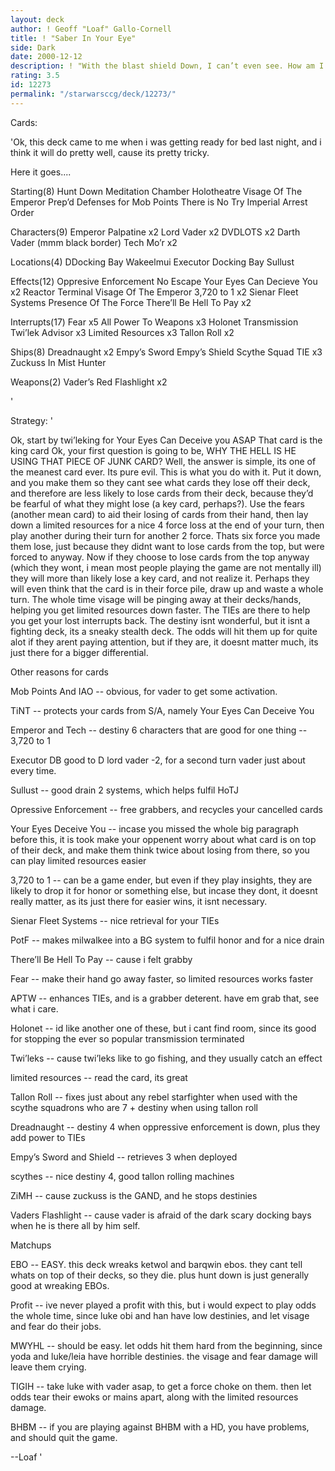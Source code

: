 ```yaml
---
layout: deck
author: ! Geoff "Loaf" Gallo-Cornell
title: ! "Saber In Your Eye"
side: Dark
date: 2000-12-12
description: ! "With the blast shield Down, I can’t even see. How am I supposed to fight?"
rating: 3.5
id: 12273
permalink: "/starwarsccg/deck/12273/"
---
```

Cards: 

'Ok, this deck came to me when i was getting ready for bed last night, and i think it will do pretty well, cause its pretty tricky.

Here it goes....

Starting(8)
Hunt Down
Meditation Chamber
Holotheatre
Visage Of The Emperor
Prep’d Defenses for
Mob Points
There is No Try
Imperial Arrest Order

Characters(9)
Emperor Palpatine x2
Lord Vader x2
DVDLOTS x2
Darth Vader (mmm black border)
Tech Mo’r x2

Locations(4)
DDocking Bay
Wakeelmui
Executor Docking Bay
Sullust

Effects(12)
Oppresive Enforcement
No Escape
Your Eyes Can Decieve You x2
Reactor Terminal
Visage Of The Emperor
3,720 to 1 x2
Sienar Fleet Systems
Presence Of The Force
There’ll Be Hell To Pay x2

Interrupts(17)
Fear x5
All Power To Weapons x3
Holonet Transmission
Twi’lek Advisor x3
Limited Resources x3
Tallon Roll x2

Ships(8)
Dreadnaught x2
Empy’s Sword
Empy’s Shield
Scythe Squad TIE x3
Zuckuss In Mist Hunter

Weapons(2)
Vader’s Red Flashlight x2

'

Strategy: '

Ok, start by twi’leking for Your Eyes Can Deceive you ASAP That card is the king card Ok, your first question is going to be, WHY THE HELL IS HE USING THAT PIECE OF JUNK CARD? Well, the answer is simple, its one of the meanest card ever. Its pure evil. This is what you do with it. Put it down, and you make them so they cant see what cards they lose off their deck, and therefore are less likely to lose cards from their deck, because they’d be fearful of what they might lose (a key card, perhaps?). Use the fears (another mean card) to aid their losing of cards from their hand, then lay down a limited resources for a nice 4 force loss at the end of your turn, then play another during their turn for another 2 force. Thats six force you made them lose, just because they didnt want to lose cards from the top, but were forced to anyway. Now if they choose to lose cards from the top anyway (which they wont, i mean most people playing the game are not mentally ill) they will more than likely lose a key card, and not realize it. Perhaps they will even think that the card is in their force pile, draw up and waste a whole turn. The whole time visage will be pinging away at their decks/hands, helping you get limited resources down faster. The TIEs are there to help you get your lost interrupts back. The destiny isnt wonderful, but it isnt a fighting deck, its a sneaky stealth deck. The odds will hit them up for quite alot if they arent paying attention, but if they are, it doesnt matter much, its just there for a bigger differential.

Other reasons for cards

Mob Points And IAO -- obvious, for vader to get some activation.

TiNT -- protects your cards from S/A, namely Your Eyes Can Deceive You

Emperor and Tech -- destiny 6 characters that are good for one thing -- 3,720 to 1

Executor DB good to D lord vader -2, for a second turn vader just about every time.

Sullust -- good drain 2 systems, which helps fulfil HoTJ

Opressive Enforcement -- free grabbers, and recycles your cancelled cards

Your Eyes Deceive You -- incase you missed the whole big paragraph before this, it is took make your oppenent worry about what card is on top of their deck, and make them think twice about losing from there, so you can play limited resources easier

3,720 to 1 -- can be a game ender, but even if they play insights, they are likely to drop it for honor or something else, but incase they dont, it doesnt really matter, as its just there for easier wins, it isnt necessary.

Sienar Fleet Systems -- nice retrieval for your TIEs

PotF -- makes milwalkee into a BG system to fulfil honor and for a nice drain

There’ll Be Hell To Pay -- cause i felt grabby

Fear -- make their hand go away faster, so limited resources works faster

APTW -- enhances TIEs, and is a grabber deterent. have em grab that, see what i care.

Holonet -- id like another one of these, but i cant find room, since its good for stopping the ever so popular transmission terminated

Twi’leks -- cause twi’leks like to go fishing, and they usually catch an effect

limited resources -- read the card, its great

Tallon Roll -- fixes just about any rebel starfighter when used with the scythe squadrons who are 7 + destiny when using tallon roll

Dreadnaught -- destiny 4 when oppressive enforcement is down, plus they add power to TIEs

Empy’s Sword and Shield -- retrieves 3 when deployed

scythes -- nice destiny 4, good tallon rolling machines

ZiMH -- cause zuckuss is the GAND, and he stops destinies

Vaders Flashlight -- cause vader is afraid of the dark scary docking bays when he is there all by him self.


Matchups

EBO -- EASY. this deck wreaks ketwol and barqwin ebos. they cant tell whats on top of their decks, so they die. plus hunt down is just generally good at wreaking EBOs.

Profit -- ive never played a profit with this, but i would expect to play odds the whole time, since luke obi and han have low destinies, and let visage and fear do their jobs.

MWYHL -- should be easy. let odds hit them hard from the beginning, since yoda and luke/leia have horrible destinies. the visage and fear damage will leave them crying.

TIGIH -- take luke with vader asap, to get a force choke on them. then let odds tear their ewoks or mains apart, along with the limited resources damage.

BHBM -- if you are playing against BHBM with a HD, you have problems, and should quit the game.


--Loaf	'
